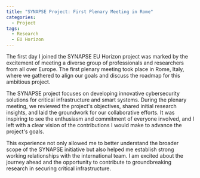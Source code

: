 ```yaml
---
title: "SYNAPSE Project: First Plenary Meeting in Rome"
categories:
  - Project
tags:
  - Research
  - EU Horizon
---
```


The first day I joined the SYNAPSE EU Horizon project was marked by the excitement of meeting a diverse group of professionals and researchers from all over Europe. The first plenary meeting took place in Rome, Italy, where we gathered to align our goals and discuss the roadmap for this ambitious project.

The SYNAPSE project focuses on developing innovative cybersecurity solutions for critical infrastructure and smart systems. During the plenary meeting, we reviewed the project's objectives, shared initial research insights, and laid the groundwork for our collaborative efforts. It was inspiring to see the enthusiasm and commitment of everyone involved, and I left with a clear vision of the contributions I would make to advance the project's goals.

This experience not only allowed me to better understand the broader scope of the SYNAPSE initiative but also helped me establish strong working relationships with the international team. I am excited about the journey ahead and the opportunity to contribute to groundbreaking research in securing critical infrastructure.